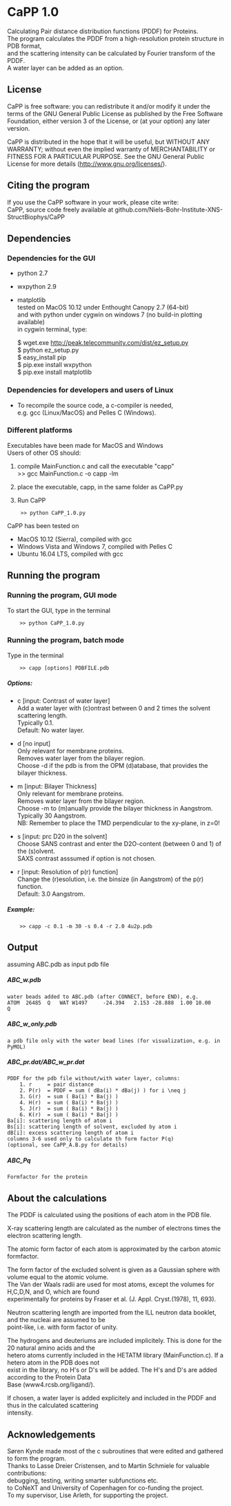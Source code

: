 # CaPP 1.0
Calculating Pair distance distribution functions (PDDF) for Proteins.  
The program calculates the PDDF from a high-resolution protein structure in PDB format,  
and the scattering intensity can be calculated by Fourier transform of the PDDF.  
A water layer can be added as an option. 

## License
CaPP is free software: you can redistribute it and/or modify it under the terms of the GNU General Public License as published by the Free Software Foundation, either version 3 of the License, or (at your option) any later version.          
                                                                     
CaPP is distributed in the hope that it will be useful, but WITHOUT ANY WARRANTY; without even the implied warranty of MERCHANTABILITY or FITNESS FOR A PARTICULAR PURPOSE.  See the GNU General Public License for more details (http://www.gnu.org/licenses/).  
                                                                     
## Citing the program  
If you use the CaPP software in your work, please cite write:                                    
CaPP, source code freely available at github.com/Niels-Bohr-Institute-XNS-StructBiophys/CaPP                                                  

## Dependencies

### Dependencies for the GUI  
- python 2.7  
- wxpython 2.9
- matplotlib  
tested on MacOS 10.12 under Enthought Canopy 2.7 (64-bit)   
and with python under cygwin on windows 7 (no build-in plotting available)  
in cygwin terminal, type:  

    $ wget.exe http://peak.telecommunity.com/dist/ez_setup.py  
    $ python ez_setup.py  
    $ easy_install pip  
    $ pip.exe install wxpython  
    $ pip.exe install matplotlib  

### Dependencies for developers and users of Linux
- To recompile the source code, a c-compiler is needed,  
e.g. gcc (Linux/MacOS) and Pelles C (Windows).  

### Different platforms  
Executables have been made for MacOS and Windows  
Users of other OS should:  
1) compile MainFunction.c and call the executable "capp"  
        >> gcc MainFunction.c -o capp  -lm
2) place the executable, capp, in the same folder as CaPP.py  
3) Run CaPP  

        >> python CaPP_1.0.py  

CaPP has been tested on  
- MacOS 10.12 (Sierra), compiled with gcc
- Windows Vista and Windows 7, compiled with Pelles C  
- Ubuntu 16.04 LTS, compiled with gcc  

## Running the program

### Running the program, GUI mode
To start the GUI, type in the terminal

        >> python CaPP_1.0.py  

### Running the program, batch mode
Type in the terminal  

        >> capp [options] PDBFILE.pdb  
  
##### Options:  
  
- c [input: Contrast of water layer]  
Add a water layer with (c)ontrast between 0 and 2 times the solvent scattering length.  
Typically 0.1.  
Default: No water layer. 
  
- d [no input]  
Only relevant for membrane proteins.  
Removes water layer from the bilayer region.  
Choose -d if the pdb is from the OPM (d)atabase, that provides the bilayer thickness.  
  
- m [input: Bilayer Thickness]  
Only relevant for membrane proteins.  
Removes water layer from the bilayer region.  
Choose -m to (m)anually provide the bilayer thickness in Aangstrom.  
Typically 30 Aangstrom.  
NB: Remember to place the TMD perpendicular to the xy-plane, in z=0!
  
- s [input: prc D20 in the solvent]  
Choose SANS contrast and enter the D2O-content (between 0 and 1) of the (s)olvent.  
SAXS contrast asssumed if option is not chosen.  
  
- r [input: Resolution of p(r) function]  
Change the (r)esolution, i.e. the binsize (in Aangstrom) of the p(r) function.  
Default: 3.0 Aangstrom. 

##### Example:  

        >> capp -c 0.1 -m 30 -s 0.4 -r 2.0 4u2p.pdb  

## Output
assuming ABC.pdb as input pdb file  

##### ABC_w.pdb  
    water beads added to ABC.pdb (after CONNECT, before END), e.g.  
    ATOM  26485  Q   WAT W1497     -24.394   2.153 -28.888  1.00 10.00           Q  
    
##### ABC_w_only.pdb  
    a pdb file only with the water bead lines (for visualization, e.g. in PyMOL)  

##### ABC_pr.dat/ABC_w_pr.dat
    PDDF for the pdb file without/with water layer, columns:  
        1. r     = pair distance  
        2. P(r)  = PDDF = sum ( dBa(i) * dBa(j) ) for i \neq j  
        3. G(r)  = sum ( Ba(i) * Ba(j) )  
        4. H(r)  = sum ( Ba(i) * Ba(j) )  
        5. J(r)  = sum ( Ba(i) * Ba(j) )  
        6. K(r)  = sum ( Ba(i) * Ba(j) )  
    Ba[i]: scattering length of atom i  
    Bs[i]: scattering length of solvent, excluded by atom i  
    dB[i]: excess scattering length of atom i  
    columns 3-6 used only to calculate th form factor P(q)  
    (optional, see CaPP_A.B.py for details)    

##### ABC_Pq  
    Formfactor for the protein  

## About the calculations
The PDDF is calculated using the positions of each atom in the PDB file.  

X-ray scattering length are calculated as the number of electrons times the electron scattering length. 

The atomic form factor of each atom is approximated by the carbon atomic formfactor. 

The form factor of the excluded solvent is given as a Gaussian sphere with volume equal to the atomic volume.  
The Van der Waals radii are used for most atoms, except the volumes for H,C,D,N, and O, which are found  
experimentally for proteins by Fraser et al. (J. Appl. Cryst.(1978), 11, 693).  

Neutron scattering length are imported from the ILL neutron data booklet, and the nucleai are assumed to be  
point-like, i.e. with form factor of unity.  

The hydrogens and deuteriums are included implicitely. This is done for the 20 natural amino acids and the  
hetero atoms currently included in the HETATM library (MainFunction.c). If a hetero atom in the PDB does not  
exist in the library, no H's or D's will be added. The H's and D's are added according to the Protein Data  
Base (www4.rcsb.org/ligand/).  

If chosen, a water layer is added explicitely and included in the PDDF and thus in the calculated scattering  
intensity.  

## Acknowledgements
Søren Kynde made most of the c subroutines that were edited and gathered to form the program.  
Thanks to Lasse Dreier Cristensen, and to Martin Schmiele for valuable contributions:  
debugging, testing, writing smarter subfunctions etc.  
to CoNeXT and University of Copenhagen for co-funding the project.   
To my supervisor, Lise Arleth, for supporting the project.  
